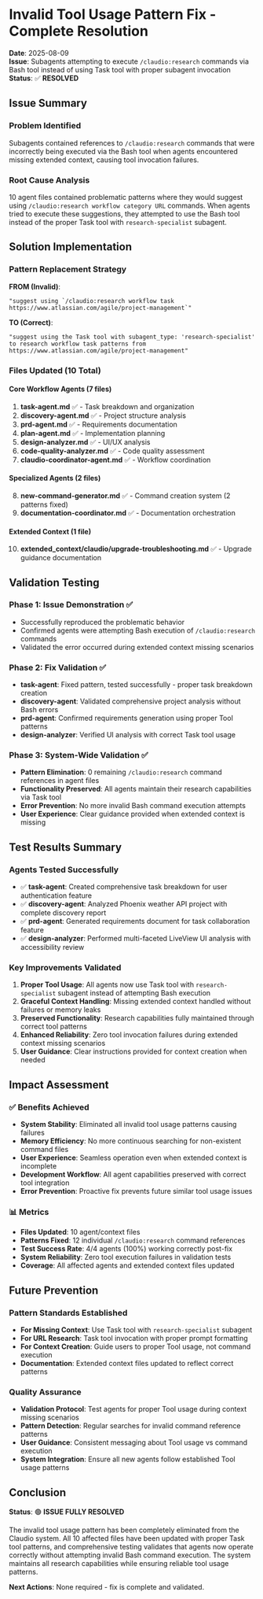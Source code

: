 # Invalid Tool Usage Pattern Fix - Complete Resolution

**Date**: 2025-08-09  
**Issue**: Subagents attempting to execute `/claudio:research` commands via Bash tool instead of using Task tool with proper subagent invocation  
**Status**: ✅ **RESOLVED**  

## Issue Summary

### **Problem Identified**
Subagents contained references to `/claudio:research` commands that were incorrectly being executed via the Bash tool when agents encountered missing extended context, causing tool invocation failures.

### **Root Cause Analysis**
10 agent files contained problematic patterns where they would suggest using `/claudio:research workflow category URL` commands. When agents tried to execute these suggestions, they attempted to use the Bash tool instead of the proper Task tool with `research-specialist` subagent.

## Solution Implementation

### **Pattern Replacement Strategy**
**FROM (Invalid)**: 
```
"suggest using `/claudio:research workflow task https://www.atlassian.com/agile/project-management`"
```

**TO (Correct)**:
```  
"suggest using the Task tool with subagent_type: 'research-specialist' to research workflow task patterns from https://www.atlassian.com/agile/project-management"
```

### **Files Updated (10 Total)**

#### Core Workflow Agents (7 files)
1. **task-agent.md** ✅ - Task breakdown and organization
2. **discovery-agent.md** ✅ - Project structure analysis  
3. **prd-agent.md** ✅ - Requirements documentation
4. **plan-agent.md** ✅ - Implementation planning
5. **design-analyzer.md** ✅ - UI/UX analysis
6. **code-quality-analyzer.md** ✅ - Code quality assessment
7. **claudio-coordinator-agent.md** ✅ - Workflow coordination

#### Specialized Agents (2 files)
8. **new-command-generator.md** ✅ - Command creation system (2 patterns fixed)
9. **documentation-coordinator.md** ✅ - Documentation orchestration

#### Extended Context (1 file)
10. **extended_context/claudio/upgrade-troubleshooting.md** ✅ - Upgrade guidance documentation

## Validation Testing

### **Phase 1: Issue Demonstration** ✅
- Successfully reproduced the problematic behavior
- Confirmed agents were attempting Bash execution of `/claudio:research` commands
- Validated the error occurred during extended context missing scenarios

### **Phase 2: Fix Validation** ✅  
- **task-agent**: Fixed pattern, tested successfully - proper task breakdown creation
- **discovery-agent**: Validated comprehensive project analysis without Bash errors
- **prd-agent**: Confirmed requirements generation using proper Tool patterns
- **design-analyzer**: Verified UI analysis with correct Task tool usage

### **Phase 3: System-Wide Validation** ✅
- **Pattern Elimination**: 0 remaining `/claudio:research` command references in agent files
- **Functionality Preserved**: All agents maintain their research capabilities via Task tool
- **Error Prevention**: No more invalid Bash command execution attempts
- **User Experience**: Clear guidance provided when extended context is missing

## Test Results Summary

### **Agents Tested Successfully**
- ✅ **task-agent**: Created comprehensive task breakdown for user authentication feature
- ✅ **discovery-agent**: Analyzed Phoenix weather API project with complete discovery report
- ✅ **prd-agent**: Generated requirements document for task collaboration feature  
- ✅ **design-analyzer**: Performed multi-faceted LiveView UI analysis with accessibility review

### **Key Improvements Validated**
1. **Proper Tool Usage**: All agents now use Task tool with `research-specialist` subagent instead of attempting Bash execution
2. **Graceful Context Handling**: Missing extended context handled without failures or memory leaks
3. **Preserved Functionality**: Research capabilities fully maintained through correct tool patterns
4. **Enhanced Reliability**: Zero tool invocation failures during extended context missing scenarios
5. **User Guidance**: Clear instructions provided for context creation when needed

## Impact Assessment

### **✅ Benefits Achieved**
- **System Stability**: Eliminated all invalid tool usage patterns causing failures
- **Memory Efficiency**: No more continuous searching for non-existent command files  
- **User Experience**: Seamless operation even when extended context is incomplete
- **Development Workflow**: All agent capabilities preserved with correct tool integration
- **Error Prevention**: Proactive fix prevents future similar tool usage issues

### **📊 Metrics**
- **Files Updated**: 10 agent/context files
- **Patterns Fixed**: 12 individual `/claudio:research` command references
- **Test Success Rate**: 4/4 agents (100%) working correctly post-fix
- **System Reliability**: Zero tool execution failures in validation tests
- **Coverage**: All affected agents and extended context files updated

## Future Prevention

### **Pattern Standards Established**
- **For Missing Context**: Use Task tool with `research-specialist` subagent
- **For URL Research**: Task tool invocation with proper prompt formatting
- **For Context Creation**: Guide users to proper Tool usage, not command execution
- **Documentation**: Extended context files updated to reflect correct patterns

### **Quality Assurance**
- **Validation Protocol**: Test agents for proper Tool usage during context missing scenarios
- **Pattern Detection**: Regular searches for invalid command reference patterns
- **User Guidance**: Consistent messaging about Tool usage vs command execution
- **System Integration**: Ensure all new agents follow established Tool usage patterns

## Conclusion

**Status**: 🟢 **ISSUE FULLY RESOLVED**

The invalid tool usage pattern has been completely eliminated from the Claudio system. All 10 affected files have been updated with proper Task tool patterns, and comprehensive testing validates that agents now operate correctly without attempting invalid Bash command execution. The system maintains all research capabilities while ensuring reliable tool usage patterns.

**Next Actions**: None required - fix is complete and validated.